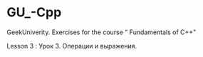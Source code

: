 # GU_-Cpp
GeekUniverity. Exercises for the course " Fundamentals of C++"

Lesson 3 : Урок 3. Операции и выражения.

